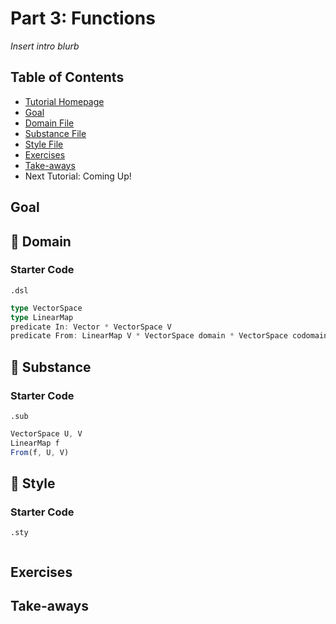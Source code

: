 # Part 3: Functions 
*Insert intro blurb*

## Table of Contents
* [Tutorial Homepage](https://github.com/penrose/penrose/blob/docs-edit/tutorial/tutorial.md)
* [Goal](https://github.com/penrose/penrose/blob/docs-edit/tutorial/tutorial-p3.md#goal)
* [Domain File](https://github.com/penrose/penrose/blob/docs-edit/tutorial/tutorial-p3.md#page_facing_up-domain)
* [Substance File](https://github.com/penrose/penrose/blob/docs-edit/tutorial/tutorial-p3.md#page_facing_up-substance)
* [Style File](https://github.com/penrose/penrose/blob/docs-edit/tutorial/tutorial-p3.md#page_facing_up-style)
* [Exercises](https://github.com/penrose/penrose/blob/docs-edit/tutorial/tutorial-p3.md#exercises)
* [Take-aways](https://github.com/penrose/penrose/blob/docs-edit/tutorial/tutorial-p3.md#take-aways)
* Next Tutorial: Coming Up! 

## Goal

## :page_facing_up: Domain
### Starter Code
`.dsl`
```typescript
type VectorSpace
type LinearMap
predicate In: Vector * VectorSpace V
predicate From: LinearMap V * VectorSpace domain * VectorSpace codomain
```

## :page_facing_up: Substance
### Starter Code
`.sub`
```typescript
VectorSpace U, V
LinearMap f
From(f, U, V)
```

## :page_facing_up: Style

### Starter Code
`.sty`
```typescript

```

## Exercises

## Take-aways

